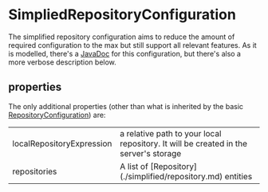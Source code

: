 SimpliedRepositoryConfiguration
===============================

The simplified repository configuration aims to reduce the amount of required configuration to the max but still support all relevant features.
As it is modelled, there's a [JavaDoc](javadoc:com.braintribe.model.artifact.processing.cfg.repository.SimplifiedRepositoryConfiguration) for this configuration, but there's also a more verbose description below.

properties
----------

 The only additional properties (other than what is inherited by the basic [RepositoryConfiguration](./configuration.md)) are:

<table>
    <tr>
        <td>localRepositoryExpression</td>
        <td>a relative path to your local repository. It will be created in the server's storage</td>
    </tr>
    <tr>
        <td>repositories</td>
        <td>A list of [Repository](./simplified/repository.md) entities</td>
    </tr>    
</table>
